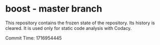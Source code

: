 # boost - master branch

This repository contains the frozen state of the repository.
Its history is cleared. It is used only for static code
analysis with Codacy.

Commit Time: 1716954445